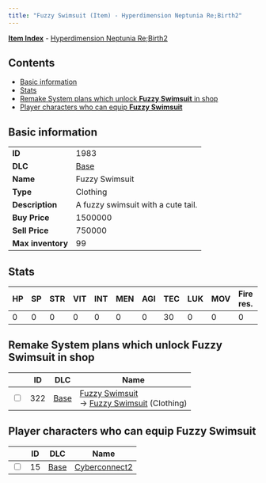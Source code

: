 ```yaml
---
title: "Fuzzy Swimsuit (Item) - Hyperdimension Neptunia Re;Birth2"
---
```


[**Item Index**](/neptunia/rb2/item/index.html) - [Hyperdimension Neptunia Re;Birth2](/neptunia/rb2)

## Contents

- [Basic information](#basic-information)
- [Stats](#stats)
- [Remake System plans which unlock **Fuzzy Swimsuit** in shop](#remake-system-plans-which-unlock-fuzzy-swimsuit-in-shop)
- [Player characters who can equip **Fuzzy Swimsuit**](#player-characters-who-can-equip-fuzzy-swimsuit)

## Basic information

|   |   |
| -- | -- |
| **ID** | 1983 |
| **DLC** | [Base](/neptunia/rb2/dlc/0-base.html) |
| **Name** | Fuzzy Swimsuit |
| **Type** | Clothing |
| **Description** | A fuzzy swimsuit with a cute tail. |
| **Buy Price** | 1500000 |
| **Sell Price** | 750000 |
| **Max inventory** | 99 |

## Stats

| HP | SP | STR | VIT | INT | MEN | AGI | TEC | LUK | MOV | Fire res. | Ice res. | Wind res. | Lightning res. |
| -- | -- | --- | --- | --- | --- | --- | --- | --- | --- | --------- | -------- | --------- | -------------- |
| 0 | 0 | 0 | 0 | 0 | 0 | 0 | 30 | 0 | 0 | 0 | 0 | 0 | 0 |

## Remake System plans which unlock **Fuzzy Swimsuit** in shop

|    | ID | DLC | Name |
| -- | -- | --- | ---- |
| <input type="checkbox" id="rb2-remake-0-322" class="trackbox" /> | 322 | [Base](/neptunia/rb2/dlc/0-base.html) | [Fuzzy Swimsuit](/neptunia/rb2/remake/0-322-fuzzy-swimsuit.html)<br />→ [Fuzzy Swimsuit](/neptunia/rb2/item/0-1983-fuzzy-swimsuit.html) (Clothing) |

## Player characters who can equip **Fuzzy Swimsuit**

|    | ID | DLC | Name |
| -- | -- | --- | ---- |
| <input type="checkbox" id="rb2-player-0-15" class="trackbox" /> | 15 | [Base](/neptunia/rb2/dlc/0-base.html) | [Cyberconnect2](/neptunia/rb2/player/0-15-cyberconnect2.html) |